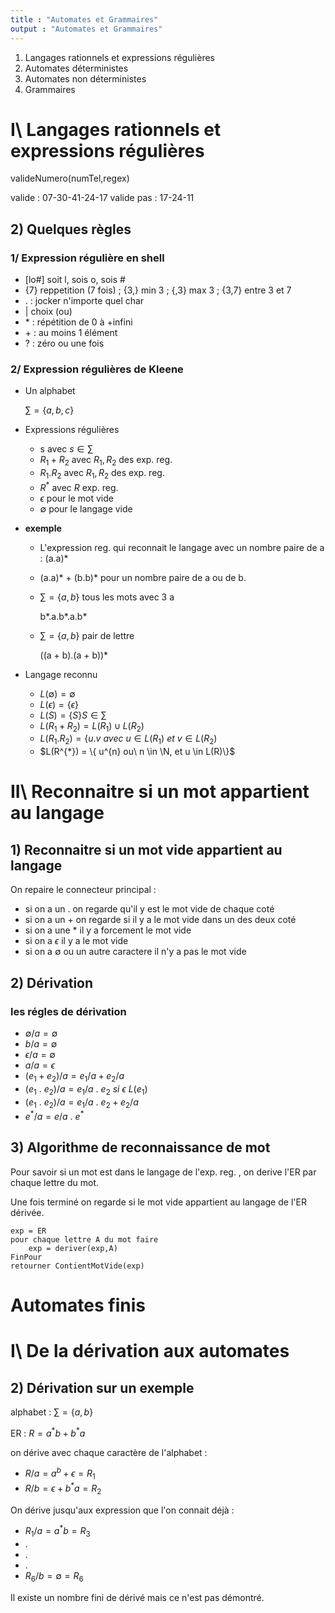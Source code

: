 ```yaml
---
title : "Automates et Grammaires"
output : "Automates et Grammaires"
---
```


1. Langages rationnels et expressions régulières
2. Automates déterministes
3. Automates non déterministes
4. Grammaires

# I\ Langages rationnels et expressions régulières

valideNumero(numTel,regex)

valide : 07-30-41-24-17
valide pas : 17-24-11

## 2) Quelques règles

### 1/ Expression régulière en shell

- [lo#] soit l, sois o, sois #
- {7} reppetition (7 fois) ; {3,} min 3 ; {,3} max 3 ; {3,7} entre 3 et 7
- . : jocker n'importe quel char
- | choix (ou)
- \* : répétition de 0 à +infini
- \+ : au moins 1 élément
- ? : zéro ou une fois

### 2/ Expression régulières de Kleene

* Un alphabet

    $\sum = \{a,b,c\}$
    
* Expressions régulières
    - s avec $s \in \sum$
    - $R_{1} + R_{2}$ avec $R_{1}, R_{2}$ des exp. reg.
    - $R_{1} . R_{2}$ avec $R_{1}, R_{2}$ des exp. reg.
    - $R^{*}$ avec $R$ exp. reg.
    - $\epsilon$ pour le mot vide
    - $\emptyset$ pour le langage vide

* __exemple__ 

  * L'expression reg. qui reconnait le langage avec un nombre paire de a : (a.a)*
  * (a.a)* + (b.b)* pour un nombre paire de a ou de b.
  * $\sum = \{a,b\}$ tous les mots avec 3 a
    
      b*.a.b*.a.b*

  * $\sum = \{a,b\}$ pair de lettre

      ((a + b).(a + b))*

* Langage reconnu
  * $L(\emptyset) = \emptyset$
  * $L(\epsilon) = \{\epsilon\}$
  * $L(S) = \{S\} S \in \sum$
  * $L(R_{1} + R_{2}) = L(R_{1}) \cup L(R_{2})$
  * $L(R_{1} . R_{2}) = \{ u.v\ avec\ u \in L(R_{1})\ et\ v \in L(R_{2})$
  * $L(R^{*}) = \{ u^{n} ou\ n \in \N, et u \in L(R)\}$

# II\ Reconnaitre si un mot appartient au langage

## 1) Reconnaitre si un mot vide appartient au langage

On repaire le connecteur principal :
- si on a un . on regarde qu'il y est le mot vide de chaque coté
- si on a un + on regarde si il y a le mot vide dans un des deux coté
- si on a une * il y a forcement le mot vide
- si on a $\epsilon$ il y a le mot vide
- si on a $\emptyset$ ou un autre caractere il n'y a pas le mot vide

## 2) Dérivation

### les régles de dérivation 
- $\emptyset/a = \emptyset$
- $b/a = \emptyset$
- $\epsilon/a = \emptyset$
- $a/a = \epsilon$
- $(e_{1} + e_{2})/a = e_{1}/a + e_{2}/a$
- $(e_{1}\ .\ e_{2})/a = e_{1}/a\ .\ e_{2}\ si\ \epsilon\ L(e_{1})$
- $(e_{1}\ .\ e_{2})/a = e_{1}/a\ .\ e_{2} + e_{2}/a$
- $e^{*}/a = e/a\ .\ e^{*}$

## 3) Algorithme de reconnaissance de mot

Pour savoir si un mot est dans le langage de l'exp. reg. , on derive l'ER par chaque lettre du mot.

Une fois terminé on regarde si le mot vide appartient au langage de l'ER dérivée.

```
exp = ER
pour chaque lettre A du mot faire
    exp = deriver(exp,A)
FinPour
retourner ContientMotVide(exp)
```

# Automates finis

# I\ De la dérivation aux automates

## 2) Dérivation sur un exemple

alphabet : $\sum = \{a,b\}$

ER : $R = a^{*}b+b^{*}a$

on dérive avec chaque caractère de l'alphabet :

- $R/a = a^{b}+\epsilon = R_{1}$
- $R/b = \epsilon + b^{*}a = R_{2}$

On dérive jusqu'aux expression que l'on connait déjà :

- $R_{1}/a = a^{*}b = R_{3}$
- .
- .
- .
- $R_{6}/b = \emptyset = R_{6}$

Il existe un nombre fini de dérivé mais ce n'est pas démontré.

